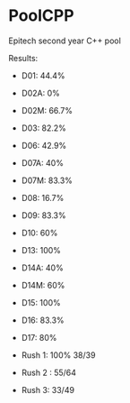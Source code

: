 # PoolCPP
Epitech second year C++ pool

Results:

- D01: 44.4%
- D02A: 0%
- D02M: 66.7%
- D03: 82.2%
- D06: 42.9%
- D07A: 40%
- D07M: 83.3%
- D08: 16.7%
- D09: 83.3%
- D10: 60%
- D13: 100%
- D14A: 40%
- D14M: 60%
- D15: 100%
- D16: 83.3%
- D17: 80%

- Rush 1: 100% 38/39
- Rush 2 : 55/64
- Rush 3: 33/49
